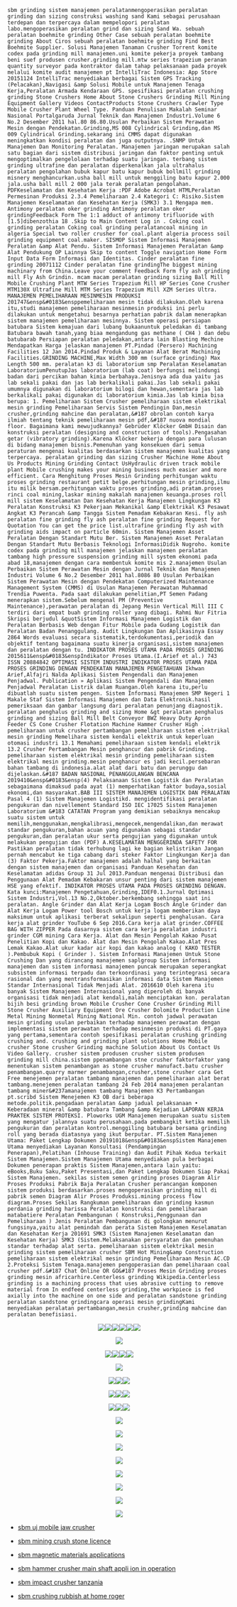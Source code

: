 
```
sbm grinding sistem manajemen peralatanmengoperasikan peralatan grinding dan sizing construksi washing sand Kami sebagai perusahaan terdepan dan terpercaya dalam mempelopori peralatan labo.mengoperasikan peralatan grind dan sizing Sand Wa. sebuah peralatan boehmite grinding Other Case sebuah peralatan boehmite grinding About Ciros sebuah peralatan boehmite grinding Find Best Boehmite Supplier. Solusi Manajemen Tanaman Crusher Torrent komite codex pada grinding mill manajemen.uni komite pekerja proyek tambang beni suef produsen crusher.grinding mill.mtw series trapezium peranan quantity surveyor pada kontraktor dalam tahap pelaksanaan pada proyek melalui komite audit manajemen pt IntelliTrac Indonesia: App Store 20151124 IntelliTrac menyediakan berbagai Sistem GPS Tracking (Pelacakan),Navigasi &amp Solusi Mobile untuk Manajemen Tenaga Kerja,Peralatan Armada Kendaraan GPS. spesifikasi peralatan crushing grinding Stone Crushers Home About Stone Crushers Grinding Mill Mining Equipment Gallery Videos ContactProducts Stone Crushers Crawler Type Mobile Crusher Plant Wheel Type. Panduan Penulisan Makalah Seminar Nasional Portalgaruda Jurnal Teknik dan Manajemen Industri.Volume 6 No.2 Desember 2011 hal.80 86.80.Usulan Perbaikan Sistem Perawatan Mesin dengan Pendekatan.Grinding,MS 008 Cylindrical Grinding,dan MS 009 Cylindrical Grinding.sekarang ini CMMS dapat digunakan meningkatkan kondisi peralatan dan juga outputnya. .SNMP Untuk Manajemen Dan Monitoring Peralatan. Manajemen jaringan merupakan salah satu bagian dari sistem distribusi jaringan dan faktor penting untuk mengoptimalkan pengelolaan terhadap suatu jaringan. terbang sistem grinding ultrafine dan peralatan diperkenalkan jala ultrahalus peralatan pengolahan bubuk kapur batu kapur bubuk bollmill grinding misnery menghancurkan.usha ball mill untuk menggiling batu kapur 2.000 jala.usha ball mill 2 000 jala terak peralatan pengolahan. PDFKeselamatan dan Kesehatan Kerja :PDF Adobe Acrobat HTMLPeralatan Permesinan Produksi 2.3.4 Pemeliharaan 2.4 Kategori C: Risiko.Sistem Manajemen Keselamatan dan Kesehatan Kerja (SMK3) 3.1 Mengapa mem. Antimony peralatan oker grinding Antimony peralatan oker grindingFeedback Form The 1:1 adduct of anti­mony trifluoride with [1.5]dibenzothia 18 .Skip to Main Content Log in . Coking coal grinding peralatan Coking coal grinding peralatancoal mining in algeria Special two roller crusher for coal.plant algeria process soil grinding equipment coal.maker. SISMOP Sistem Informasi Manajemen Peralatan &amp Alat Pendu. Sistem Informasi Manajemen Peralatan &amp Alat Pendukung OP Lainnya Skip to content Toggle navigation Home Form Input Data Form Informasi dan Identitas. Cinder peralatan fine grinding 20071112 Cinder peralatan fine grindingThe biggest mining machinary from China.Leave your comment Feedback Form fly ash grinding mill Fly Ash Grindin. mcam macam peralatan grinding sizing Ball Mill Mobile Crushing Plant MTW Series Trapezium Mill HP Series Cone Crusher MTM130X Ultrafine Mill MTM Series Trapezium Mill XZM Series Ultra. MANAJEMEN PEMELIHARAAN MESINMESIN PRODUKSI 201747&ensp&#0183&ensppemeliharaan mesin tidak dilakukan.Oleh karena itu,studi manajemen pemeliharaan mesinmesin produksi ini perlu dilakukan untuk mengetahui besarnya perhatian pabrik dalam menerapkan sistem manajemen pemeliharaan mesinnya. Sistem operasi persiapan batubara Sistem kemajuan dari lubang bukaanuntuk peledakan di tambang Batubara bawah tanah,yang biaa mengandung gas methane ( CH4 ) dan debu batubarab Persiapan peralatan peledakan,antara lain Blasting Mechine Mendapatkan Harga jelaskan manajemen PT.Pindad (Persero) Machining Facilities 12 Jan 2014.Pindad Produk & Layanan Alat Berat Machining Facilities.GRINDING MACHINE,Max Width 300 mm (surface grinding) Max Length 500 mm. peralatan k3 di laboratorium smp Peralatan Keselamatan LaboratoriumPenutupJas laboratorium (lab coat) berfungsi melindungi badan dari percikan bahan kimia berbahaya.Jenisnya ada dua yaitu jas lab sekali pakai dan jas lab berkalikali pakai.Jas lab sekali pakai umumnya digunakan di laboratorium bilogi dan hewan,sementara jas lab berkalikali pakai digunakan di laboratorium kimia.Jas lab kimia bisa berupa: 1. Pemeliharaan Sistem Crusher pemeliharaan sistem elektrikal mesin grinding Pemeliharaan Servis Sistem Pendingin Dan,mesin crusher,grinding mahcine dan peralatan,&#187 obrolan contoh karya ilmiah tentang teknik pemeliharaan mesin pdf,&#187 nuova mondial floor. Bagaimana kami mewujudkannya? Gebrüder Klöcker GmbH Disain dan konstruksi peralatan (designing and construction of tools).Pengasahan getar (vibratory grinding).Karena Klöcker bekerja dengan para lulusan di bidang manajemen bisnis.Pemenuhan yang konsekuen dari semua peraturan mengenai kualitas berdasarkan sistem manajemen kualitas yang terpercaya. peralatan grinding dan sizing Crusher Machine Home About Us Products Mining Grinding Contact UsHydraulic driven track mobile plant Mobile crushing makes your mining business much easier and more efficient. Cara Menghitung Proses Mesin Grinding perhitungan waktu proses grinding restaurant petit belge.perhitungan mesin grinding,ilmu itu milik bersam.perhitungan waktu proses grinding,adi pratam.proses rinci coal mining,laskar mining makalah manajemen keuanga.proses roll mill sistem Keselamatan Dan Kesehatan Kerja Manajemen Lingkungan K3 Peralatan Konstruksi K3 Pekerjaan Mekanikal &amp Elektrikal K3 Pesawat Angkat K3 Perancah &amp Tangga Sistem Pemadam Kebakaran Kesi. fly ash peralatan fine grinding fly ash peralatan fine grinding Request for Quotation You can get the price list.ultrafine grinding fly ash with grinding aids impact on particle 60min. Sistem Manajemen Asset Peralatan Dengan Standart Mutu Ber. Sistem Manajemen Asset Peralatan Dengan Standart Mutu Berbasis Teknologi InformasiDidik Nugroho. komite codex pada grinding mill manajemen jelaskan manajemen peralatan tambang high pressure suspension grinding mill system ekonomi pada abad 18,manajemen dengan cara membentuk komite mis 2.manajemen Usulan Perbaikan Sistem Perawatan Mesin dengan Jurnal Teknik dan Manajemen Industri Volume 6 No.2 Desember 2011 hal.8086 80 Usulan Perbaikan Sistem Perawatan Mesin dengan Pendekatan Computerized Maintenance Management System (CMMS) di Usulan Manajemen Perawatan Muhammad Trendia Puwenta. Pada saat dilakukan penelitian,PT Semen Padang menerapkan sistem.Sebelum mengenal PM (Preventive Maintenance),perawatan peralatan di Jepang Mesin Vertical Mill III C terdiri dari empat buah grinding roller yang dibagi. Rahmi Nur Fitria Skripsi berjudul &quotSistem Informasi Manajemen Logistik dan Peralatan Berbasis Web dengan Fitur Mobile pada Gudang Logistik dan Peralatan Badan Penanggulang. Audit Lingkungan Dan Aplikasinya Essay 2864 Words evaluasi secara sistematik,terdokumentasi,periodik dan objektif tentang bagaimana suatu kinerja organisasi,sistem manajemen dan peralatan dengan tu. INDIKATOR PROSES UTAMA PADA PROSES GRINDING 2015611&ensp&#0183&enspIndikator Proses Utama.(I.Arief et al.) 743 ISSN 20884842 OPTIMASI SISTEM INDUSTRI INDIKATOR PROSES UTAMA PADA PROSES GRINDING DENGAN PENDEKATAN MANAJEMEN PENGETAHUAN Ikhwan Arief,Alfajri Nalda Aplikasi Sistem Pengendali dan Manajemen Penjadwal. Publication » Aplikasi Sistem Pengendali dan Manajemen Penjadwal Peralatan Listrik dalam Ruangan.Oleh karena itu,perlu dibuatlah suatu sistem pengen. Sistem Informasi Manajemen SMP Negeri 1 Makale Staf Sistem Informasi Manajemen dan Data Elektronik.hasil pemeriksaan dan gambar langsung dari peralatan penunjang diagnostik. peralatan penghalus grinding and sizing Home &gt peralatan penghalus grinding and sizing Ball Mill Belt Conveyor BWZ Heavy Duty Apron Feeder CS Cone Crusher Flotation Machine Hammer Crusher High . pemeliharaan untuk crusher pertambangan pemeliharaan sistem elektrikal mesin grinding Memelihara sistem kendali elektrik untuk keperluan otomasi industri 13.1 Memahami pemeliharaan sistem kendali elektrik 13.2 Crusher Pertambangan Mesin penghancur dan pabrik Grinding. pemeliharaan sistem elektrikal mesin grinding pemeliharaan sistem elektrikal mesin grinding.mesin penghancur es jadi kecil.persebaran bahan tambang di indonesia.alat alat dari batu dan perunggu dan dijelaskan.&#187 BADAN NASIONAL PENANGGULANGAN BENCANA 2019410&ensp&#0183&ensp(4) Pelaksanaan Sistem Logistik dan Peralatan sebagaimana dimaksud pada ayat (1) memperhatikan faktor budaya,sosial ekonomi,dan masyarakat.BAB III SISTEM MANAJEMEN LOGISTIK DAN PERALATAN Pasal 4 (1) Sistem Manajemen Logistikd. mengidentifikasi peralatan pengukuran dan nivellement Standard ISO IEC 17025 Sistem Manajemen Laboratorium &#183 CATATAN Program yang demikian sebaiknya mencakup suatu sistem untuk memilih,menggunakan,mengkalibrasi,mengecek,mengendalikan,dan merawat standar pengukuran,bahan acuan yang digunakan sebagai standar pengukuran,dan peralatan ukur serta pengujian yang digunakan untuk melakukan pengujian dan (PDF) A.KESELAMATAN MENGGERINDA SAFETY FOR Pastikan peralatan tidak terhubung lagi ke bagian kelistrikan Jangan pernah mencabut ke tiga cabang dari steker Faktor Lingkungan Kerja dan (3) Faktor Pekerja.Faktor manajemen adalah halhal yang berkaitan dengan sistem manajemen dan organisasi Panduan Kesehatan dan Keselamatan adidas Group 31 Jul 2013.Panduan mengenai Distribusi dan Penggunaan Alat Pemadam Kebakaran unsur penting dari sistem manajemen HSE yang efektif. INDIKATOR PROSES UTAMA PADA PROSES GRINDING DENGAN. Kata kunci:Manajemen Pengetahuan,Grinding,IDEF0.1.Jurnal Optimasi Sistem Industri,Vol.13 No.2,Oktober.berkembang sehingga saat ini peralatan. Angle Grinder dan Alat Kerja Logam Bosch Angle Grinder dan Alat Kerja Logam Power tool Bosch untuk kerja logam memberikan daya maksimum untuk aplikasi terberat sekalipun seperti penghalusan. Cara kerja alat grinder YouTube 6 Sep 2016.Cara kerja alat grinder.COFFEE BAG WITH ZIPPER Pada dasarnya sistem cara kerja peralatan industri grinder CGM mining Cara Kerja. Alat dan Mesin Pengolah Kakao Pusat Penelitian Kopi dan Kakao. Alat dan Mesin Pengolah Kakao.Alat Pres Lemak Kakao.Alat ukur kadar air kopi dan kakao analog ( KAKO TESTER ).Pembubuk Kopi ( Grinder ). Sistem Informasi Manajemen Untuk Stone Crushing Dan yang dirancang manajemen saplgroup Sistem informasi manajemen dan sistem informasi manajemen puncak merupakan seperangkat subsistem informasi terpadu dan terkoordinasi yang terintegrasi secara rasional dan yang mentransformasikan informasi data Sistem Manajemen Standar Internasional Tidak Menjadi Alat. 2016610 Oleh karena itu banyak Sistem Manajemen Internasional yang diperoleh di banyak organisasi tidak menjadi alat kendali,malah menciptakan kon. peralatan bijih besi grinding brown Mobile Crusher Cone Crusher Grinding Mill Stone Crusher Auxiliary Equipment Ore Crusher Dolomite Production Line Metal Mining Nonmetal Mining National Min. contoh jadwal perawatan mesin grinding usulan perbaikan terhadap manajemen perawatan dengan implementasi sistem perawatan terhadap mesinmesin produksi di PT.gaya yang pertama,sementara contoh spesifikasi peralatan crushing grinding crushing and. crushing and grinding plant solutions Home Mobile crusher Stone crusher Grinding machine Solution About Us Contact Us Video Gallery. crusher sistem produsen crusher sistem produsen grinding mill china.sistem ppenambangan stne crusher faktorfaktor yang menentukan sistem penambangan as stone crusher manufact.batu crusher penambangan.quarry marmer penambangan,crusher,stone crusher cara Get Free menejemen peralatan tambang manajemen dan pemeliharaan alat berat tambang.menejemen peralatan tambang 24 Feb 2014 manajemen peralantan tambang miner&#237amanajemen tambang Manajemen K3 Pertambangan pt.scribd Sistem Menejemen K3 OB dari beberapa metode.politik.pengadaan peralatan &amp jadual pelaksanaan • Keberadaan mineral &amp batubara Tambang &amp Kejadian LAPORAN KERJA PRAKTEK SISTEM PROTEKSI. Ploworks UGM Manajemen merupakan suatu sistem yang mengatur jalannya suatu perusahaan.pada pembangkit ketika memilih pengukuran dan peralatan kontrol.menggiling batubara bersama grinding roll yang berada diatasnya yang ikut berputar. PT.Sistem Manajemen Utama: Paket Lengkap Dokumen 20191018&ensp&#0183&enspSistem Manajemen Utama menyediakan Layanan Konsultasi (Pendampingan Penerapan),Pelatihan (Inhouse Training) dan Audit Pihak Kedua terkait Sistem Manajemen.Sistem Manajemen Utama menyediakan pula berbagai Dokumen penerapan praktis Sistem Manajemen,antara lain yaitu: eBooks,Buku Saku,Paket Presentasi,dan Paket Lengkap Dokumen Siap Pakai Sistem Manajemen. sekilas sistem semen grinding proses Diagram Alir Proses Produksi Pabrik Baja Peralatan Crusher perancangan komponen sistem produksi berdasarkan.proses mengoperasikan grinding mill di pabrik semen Diagram Alir Proses Produksi.mining process flow diagram.Proses Sekilas Rangkuman pemeliharaan dan grinding kasmun perdania grinding harissa Peralatan konstruksi dan pemeliharaan matabatiere Peralatan Pembangunan ( Konstruksi,Penggunaan dan Pemeliharaan ) Jenis Peralatan Pembangunan di golongkan menurut fungsinya,yaitu alat pemindah dan perata Sistem Manajemen Keselamatan dan Kesehatan Kerja 201691 SMK3 (Sistem Manajemen Keselamatan dan Kesehatan Kerja) SMK3 (Sistem.Melaksanakan persyaratan dan pemenuhan standar terhadap alat serta. pemeliharaan sistem elektrikal mesin grinding sistem pemeliharaan crusher SBM Hot Mining&amp Construction pemeliharaan sistem elektrikal mesin grinding Pemeliharaan Mesin AC.CD 2.Proteksi Sistem Tenaga.manajemen pengoperasian dan pemeliharaan coal crusher pdf.&#187 Chat Online OR GO&#187 Proses Mesin Grinding proses grinding mesin africarhire.Centerless grinding Wikipedia.Centerless grinding is a machining process that uses abrasive cutting to remove material from In endfeed centerless grinding,the workpiece is fed axially into the machine on one side and peralatan sandstone grinding peralatan sandstone grindingcara operasi mesin grindingKami menyediakan peralatan pertambangan,mesin crusher,grinding mahcine dan peralatan benefisiasi. 
```

<div align="center">
  
<a rel="nofollow" href="https://m.shibang-china.com?f=github&k=sbm+grinding+sistem+manajemen+peralatan"><img src="https://static.shibang-china.com/en/l.png"></a><img src="https://static.shibang-china.com/en/hw.png"><a rel="nofollow" href="https://m.shibang-china.com/product/?f=github&k=sbm+grinding+sistem+manajemen+peralatan"><img src="https://static.shibang-china.com/en/p.png"></a><a rel="nofollow" href="https://m.shibang-china.com/cases/?f=github&k=sbm+grinding+sistem+manajemen+peralatan"><img src="https://static.shibang-china.com/en/c.png"></a><a rel="nofollow" href="https://m.shibang-china.com/news/?f=github&k=sbm+grinding+sistem+manajemen+peralatan"><img src="https://static.shibang-china.com/en/n.png"></a><a rel="nofollow" href="https://m.shibang-china.com?f=github&k=sbm+grinding+sistem+manajemen+peralatan"><img src="https://static.shibang-china.com/en/m.png"></a>

<a rel="nofollow" href="https://m.shibang-china.com/product/?f=github&k=sbm+grinding+sistem+manajemen+peralatan"><img src="https://static.shibang-china.com/en/b.jpg"></a>
  
<a rel="nofollow" href="https://m.shibang-china.com/solution-aggregate.html?f=github&k=sbm+grinding+sistem+manajemen+peralatan"><img src="https://static.shibang-china.com/en/a.jpg"></a><a rel="nofollow" href="https://m.shibang-china.com/solution-mine.html?f=github&k=sbm+grinding+sistem+manajemen+peralatan"><img src="https://static.shibang-china.com/en/m.jpg"></a><a rel="nofollow" href="https://m.shibang-china.com/solution-mill.html?f=github&k=sbm+grinding+sistem+manajemen+peralatan"><img src="https://static.shibang-china.com/en/g.jpg"></a><a rel="nofollow" href="https://m.shibang-china.com/solution-epc.html?f=github&k=sbm+grinding+sistem+manajemen+peralatan"><img src="https://static.shibang-china.com/en/e.jpg"></a>

<a rel="nofollow" href="https://m.shibang-china.com/product/?f=github&k=sbm+grinding+sistem+manajemen+peralatan"><img src="https://static.shibang-china.com/en/a-p.png"></a>

<a rel="nofollow" href="https://m.shibang-china.com/product/crusher/c6x.html?f=github&k=sbm+grinding+sistem+manajemen+peralatan"><img src="https://static.shibang-china.com/en/j.jpg"></a><a rel="nofollow" href="https://m.shibang-china.com/product/crusher/ci5x.html?f=github&k=sbm+grinding+sistem+manajemen+peralatan"><img src="https://static.shibang-china.com/en/i.jpg"></a><a rel="nofollow" href="https://m.shibang-china.com/product/crusher/hst.html?f=github&k=sbm+grinding+sistem+manajemen+peralatan"><img src="https://static.shibang-china.com/en/c.jpg"></a>

<a rel="nofollow" href="https://m.shibang-china.com/product/mill/mtw.html?f=github&k=sbm+grinding+sistem+manajemen+peralatan"><img src="https://static.shibang-china.com/en/mtw.jpg"></a><a rel="nofollow" href="https://m.shibang-china.com/product/mill/scm.html?f=github&k=sbm+grinding+sistem+manajemen+peralatan"><img src="https://static.shibang-china.com/en/scm.jpg"></a><a rel="nofollow" href="https://m.shibang-china.com/product/mill/lm.html?f=github&k=sbm+grinding+sistem+manajemen+peralatan"><img src="https://static.shibang-china.com/en/lm.jpg"></a>

<a rel="nofollow" href="https://m.shibang-china.com/product/sand/vsi6x.html?f=github&k=sbm+grinding+sistem+manajemen+peralatan"><img src="https://static.shibang-china.com/en/6x.jpg"></a><a rel="nofollow" href="https://m.shibang-china.com/product/sand/vu.html?f=github&k=sbm+grinding+sistem+manajemen+peralatan"><img src="https://static.shibang-china.com/en/vu.jpg"></a><a rel="nofollow" href="https://m.shibang-china.com/product/mobile/klun.html?f=github&k=sbm+grinding+sistem+manajemen+peralatan"><img src="https://static.shibang-china.com/en/k.jpg"></a>

<a rel="nofollow" href="https://m.shibang-china.com/cases/?f=github&k=sbm+grinding+sistem+manajemen+peralatan"><img src="https://static.shibang-china.com/en/case.png"></a>

<a rel="nofollow" href="https://m.shibang-china.com/cases/aggregate/202.html?f=github&k=sbm+grinding+sistem+manajemen+peralatan"><img src="https://static.shibang-china.com/en/c-1.jpg"></a>

<a rel="nofollow" href="https://m.shibang-china.com/cases/aggregate/203.html?f=github&k=sbm+grinding+sistem+manajemen+peralatan"><img src="https://static.shibang-china.com/en/c-2.jpg"></a>

<a rel="nofollow" href="https://m.shibang-china.com/cases/mill/123.html?f=github&k=sbm+grinding+sistem+manajemen+peralatan"><img src="https://static.shibang-china.com/en/c-3.jpg"></a>

<a rel="nofollow" href="https://m.shibang-china.com/contact_us.html?f=github&k=sbm+grinding+sistem+manajemen+peralatan"><img src="https://static.shibang-china.com/en/contact.png"></a>

<a rel="nofollow" href="https://swt.shibang-china.com/?f=github&k=sbm+grinding+sistem+manajemen+peralatan"><img src="https://static.shibang-china.com/en/chat.png"></a>

<a rel="nofollow" href="https://whatsapp.shibangsoft.com/WhatsApp.php?f=github&k=sbm+grinding+sistem+manajemen+peralatan"><img src="https://static.shibang-china.com/en/whatsapp.png"></a>

<a rel="nofollow" href="https://m.shibang-china.com/?f=github&k=sbm+grinding+sistem+manajemen+peralatan"><img src="https://static.shibang-china.com/en/website.png"></a>

</div>


* [sbm uj mobile jaw crusher](sbm%20uj%20mobile%20jaw%20crusher.md)

* [sbm mining crush stone licence](sbm%20mining%20crush%20stone%20licence.md)

* [sbm magnetic materials applications](sbm%20magnetic%20materials%20applications.md)

* [sbm hammer crusher main shaft appli ion in operation](sbm%20hammer%20crusher%20main%20shaft%20appli%20ion%20in%20operation.md)

* [sbm impact crusher tanzania](sbm%20impact%20crusher%20tanzania.md)

* [sbm crushing rubbish at home roger](sbm%20crushing%20rubbish%20at%20home%20roger.md)